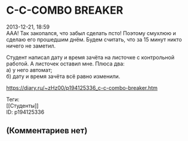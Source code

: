 C-C-COMBO BREAKER
=================

  
2013-12-21, 18:59  
 ААА! Так закопался, что забыл сделать псто! Поэтому смухлюю и сделаю его прошедшим днём. Будем считать, что за 15 минут никто ничего не заметил.   
   
 Студент написал дату и время зачёта на листочке с контрольной работой. А листочек оставил мне. Плюса два:   
 а) у него автомат;   
 б) дату и время зачёта всё равно изменили.   
  
<https://diary.ru/~zHz00/p194125336_c-c-combo-breaker.htm>  
  
Теги:  
[[Студенты]]  
ID: p194125336  


(Комментариев нет)
------------------